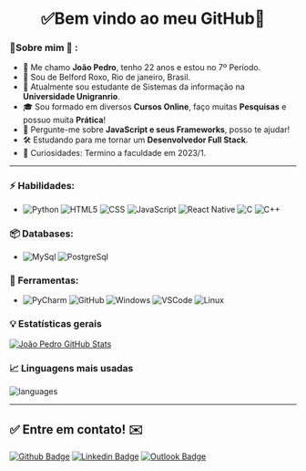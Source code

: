 <h1 align="center"> 
	✅Bem vindo ao meu GitHub🚀
</h1>

### 👦Sobre mim :seedling: : 
- 👋 Me chamo **João Pedro**, tenho 22 anos e estou no 7º Período.
- 📌 Sou de Belford Roxo, Rio de janeiro, Brasil.
- 💼 Atualmente sou estudante de Sistemas da informação na **Universidade Unigranrio**.
- 🎓 Sou formado em diversos **Cursos Online**, faço muitas **Pesquisas** e possuo muita **Prática**! 
- 💬 Pergunte-me sobre **JavaScript e seus Frameworks**, posso te ajudar!
- 🛠️ Estudando para me tornar um **Desenvolvedor Full Stack**.
- 🔭 Curiosidades: Termino a faculdade em 2023/1.

<hr>

### ⚡ Habilidades:
- ![Python](https://img.shields.io/badge/python%20-%2314354C.svg?&style=for-the-badge&logo=python&logoColor=white) ![HTML5](https://img.shields.io/badge/html5%20-%23E34F26.svg?&style=for-the-badge&logo=html5&logoColor=white)  ![CSS](https://img.shields.io/badge/css3%20-%231572B6.svg?&style=for-the-badge&logo=css3&logoColor=white) ![JavaScript](https://img.shields.io/badge/javascript%20-%23323330.svg?&style=for-the-badge&logo=javascript&logoColor=%23F7DF1E) ![React Native](https://img.shields.io/badge/react_native%20-%2320232a.svg?&style=for-the-badge&logo=react&logoColor=%2361DAFB) ![C](https://img.shields.io/badge/c%20-%2300599C.svg?&style=for-the-badge&logo=c&logoColor=white) 
![C++](https://img.shields.io/badge/c++%20-%2300599C.svg?&style=for-the-badge&logo=c%2B%2B&ogoColor=white)


### 📦 Databases:
- ![MySql](https://img.shields.io/badge/-MySql-003B57?&logo=MySQL&logoColor=FFFFFF) ![PostgreSql](https://img.shields.io/badge/-PostgreSql-336791?&logo=postgresql&logoColor=FFFFFF) 


### 🧰 Ferramentas:
- ![PyCharm](https://img.shields.io/badge/-PyCharm-181717?&logo=PyCharm&logoColor=FFFFFF) ![GitHub](https://img.shields.io/badge/-GitHub-181717?&logo=GitHub&logoColor=FFFFFF) ![Windows](https://img.shields.io/badge/-Windows-0078D6?&logo=Windows&logoColor=FFFFFF) ![VSCode](https://img.shields.io/badge/-VSCode-007ACC?&logo=Visual%20Studio%20Code&logoColor=FFFFFF) ![Linux](https://img.shields.io/badge/-Linux-FCC624?&logo=Linux&logoColor=FFFFFF) 


### :bulb:  Estatísticas gerais 
 
[![João Pedro GitHub Stats](https://github-readme-stats.vercel.app/api?username=joaopver10&theme=cobalt&show_icons=true)](https://github.com/joaopver10/github-readme-stats)

### 📈  Linguagens mais usadas 
![languages](https://github-readme-stats.vercel.app/api/top-langs/?username=joaopver10&hide=scss&layout=compact&theme=cobalt&title_color=2ED3EA)

<hr>

## ✅ Entre em contato! ✉️

[![Github Badge](https://img.shields.io/badge/GitHub--000?style=social&logo=Github&logoColor=black&link=https://github.com/joaopver10)](https://github.com/joaopver10)
[![Linkedin Badge](https://img.shields.io/badge/-LinkedIn-blue?style=flat-square&logo=Linkedin&logoColor=white&link=https://www.linkedin.com/in/joão-pedro-vitorino)](https://www.linkedin.com/in/joão-pedro-vitorino)
[![Outlook Badge](https://img.shields.io/badge/email--000?style=social&logo=microsoft-outlook&logoColor=0078d4&link=mailto:joaopver10@outlook.com)](mailto:joaopver10@outlook.com)



